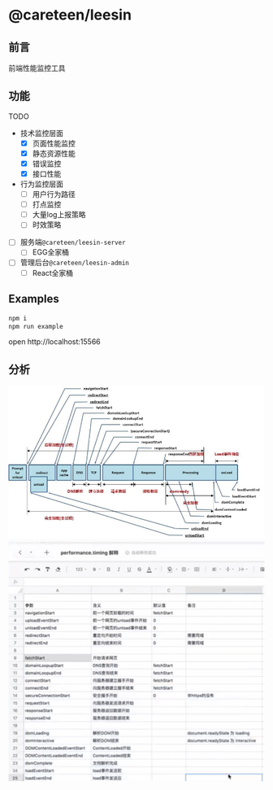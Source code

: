 # @careteen/leesin

## 前言

前端性能监控工具

## 功能

TODO

- 技术监控层面
  - [x] 页面性能监控
  - [x] 静态资源性能
  - [x] 错误监控
  - [x] 接口性能
- 行为监控层面
  - [ ] 用户行为路径
  - [ ] 打点监控
  - [ ] 大量log上报策略
  - [ ] 时效策略
- [ ] 服务端`@careteen/leesin-server`
  - [ ] EGG全家桶
- [ ] 管理后台`@careteen/leesin-admin`
  - [ ] React全家桶

## Examples

```shell
npm i
npm run example
```
open http://localhost:15566

## 分析

![performance-timing-flow](./assets/performance-timing-flow.jpg)
![performance-timing-desc](./assets/performance-timing-desc.jpg)
